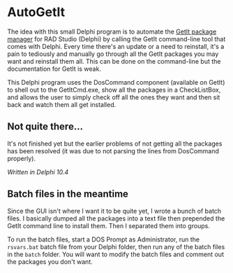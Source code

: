 # AutoGetIt
The idea with this small Delphi program is to automate the [GetIt package manager](http://docwiki.embarcadero.com/RADStudio/Sydney/en/Installing_a_Package_Using_GetIt_Package_Manager) for RAD Studio (Delphi) by calling the GetIt command-line tool that comes with Delphi.  Every time there's an update or a need to reinstall, it's a pain to tediously and manually go through all the GetIt packages you may want and reinstall them all. This can be done on the command-line but the documentation for GetIt is weak.

This Delphi program uses the DosCommand component (available on GetIt) to shell out to the GetItCmd.exe, show all the packages in a CheckListBox, and allows the user to simply check off all the ones they want and then sit back and watch them all get installed.

## Not quite there...
It's not finished yet but the earlier problems of not getting all the packages has been resolved (it was due to not parsing the lines from DosCommand properly).

_Written in Delphi 10.4_

## Batch files in the meantime

Since the GUI isn't where I want it to be quite yet, I wrote a bunch of batch files.  I basically dumped all the packages into a text file then prepended the GetIt command line to install them.  Then I separated them into groups.

To run the batch files, start a DOS Prompt as Administrator, run the `rsvars.bat` batch file from your Delphi folder, then run any of the batch files in the `batch`  folder. You will want to modify the batch files and comment out the packages you don't want.
